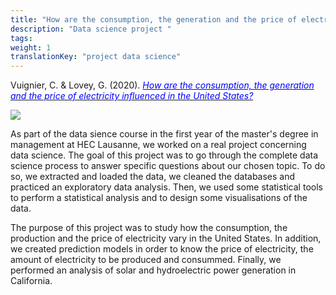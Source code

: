 ```yaml
---
title: "How are the consumption, the generation and the price of electricity influenced in the United States ?"
description: "Data science project "
tags:
weight: 1
translationKey: "project data science"
---
```


Vuignier, C. & Lovey, G. (2020). [<span style="color:blue">*How are the consumption, the generation and the price of electricity influenced in the United States?*</span>](https://bookdown.org/gaetan_lovey/group6_2020_project/)

![](/USA.png)

As part of the data sience course in the first year of the master's degree in management at HEC Lausanne, we worked on a real project concerning data science. The goal of this project was to go through the complete data science process to answer specific questions about our chosen topic. To do so, we extracted and loaded the data, we cleaned the databases and practiced an exploratory data analysis. Then, we used some statistical tools to perform a statistical analysis and to design some visualisations of the data.

The purpose of this project was to study how the consumption, the production and the price of electricity vary in the United States. In addition, we created prediction models in order to know the price of electricity, the amount of electricity to be produced and consummed. Finally, we performed an analysis of solar and hydroelectric power generation in California.

